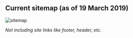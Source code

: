 ## Current sitemap (as of 19 March 2019)

![sitemap](https://user-images.githubusercontent.com/1515961/54628107-c2678b80-4a6c-11e9-92a0-6bcd5de3d94f.png)

*Not including site links like footer, header, etc.*

